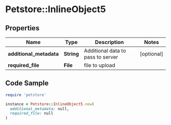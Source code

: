 # Petstore::InlineObject5

## Properties

| Name | Type | Description | Notes |
| ---- | ---- | ----------- | ----- |
| **additional_metadata** | **String** | Additional data to pass to server | [optional] |
| **required_file** | **File** | file to upload |  |

## Code Sample

```ruby
require 'petstore'

instance = Petstore::InlineObject5.new(
  additional_metadata: null,
  required_file: null
)
```

